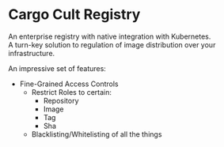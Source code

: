 # Cargo Cult Registry

An enterprise registry with native integration with Kubernetes.  
A turn-key solution to regulation of image distribution over your
infrastructure.

An impressive set of features:

- Fine-Grained Access Controls
  - Restrict Roles to certain:
    - Repository
    - Image
    - Tag
    - Sha
  - Blacklisting/Whitelisting of all the things
